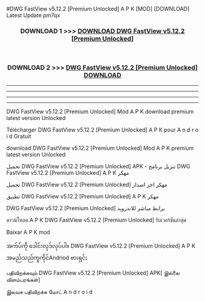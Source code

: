 #DWG FastView v5.12.2  [Premium Unlocked] A P K [MOD] [DOWNLOAD] Latest Update pm7qx



<div align="center">

<h3>DOWNLOAD 1 >>> <a href="https://teeasianyam.web.app?sq=DWG FastView v5.12.2  [Premium Unlocked]">DOWNLOAD DWG FastView v5.12.2  [Premium Unlocked] </a></h3><br>

<h3>DOWNLOAD 2 >>> <a href="https://teeasianyam.web.app?sq=DWG FastView v5.12.2  [Premium Unlocked] ">DWG FastView v5.12.2  [Premium Unlocked]  DOWNLOAD </a></h3>

</div>


----------------------------------------------------------

----------------------------------------------------------

----------------------------------------------------------

----------------------------------------------------------


DWG FastView v5.12.2  [Premium Unlocked]  Mod A P K download premium latest version Unlocked

Télécharger DWG FastView v5.12.2  [Premium Unlocked]  A P K pour A n d r o i d Gratuit

download DWG FastView v5.12.2  [Premium Unlocked]  Mod A P K premium latest version Unlocked

تحميل DWG FastView v5.12.2  [Premium Unlocked]  APK - تنزيل برنامج DWG FastView v5.12.2  [Premium Unlocked]  A P K مهكر

تحميل DWG FastView v5.12.2  [Premium Unlocked]  مهكر اخر اصدار

تطبيق DWG FastView v5.12.2  [Premium Unlocked]  A P K مهكر

DWG FastView v5.12.2  [Premium Unlocked]  برابط مباشر للاندرويد

ดาวน์โหลด A P K DWG FastView v5.12.2  [Premium Unlocked]  รับเวอร์ชันล่าสุด

Baixar A P K mod

အက်ပ်ကို ဒေါင်းလုဒ်လုပ်ပါ။ DWG FastView v5.12.2  [Premium Unlocked]  A P K အမည်သည်ကူကိုင်Andriod ဗားရှင်း

பதிவிறக்கவும் DWG FastView v5.12.2  [Premium Unlocked]  APK[ இல்லை விளம்பரங்கள்] 
 
இலவச பதிவிறக்க மோட் A n d r o i d



